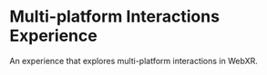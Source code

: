 # Multi-platform Interactions Experience

 An experience that explores multi-platform interactions in WebXR.

